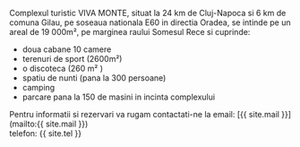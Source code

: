 
Complexul turistic VIVA MONTE, situat la 24 km de Cluj-Napoca si 6 km de comuna Gilau, pe soseaua nationala E60 in directia Oradea, se intinde pe un areal de 19 000m², pe marginea raului Somesul Rece si cuprinde:
- doua cabane 10 camere
- terenuri de sport (2600m²)
- o discoteca (260 m² )
- spatiu de nunti (pana la 300 persoane)
- camping
- parcare pana la 150 de masini in incinta complexului

Pentru informatii si rezervari va rugam contactati-ne la
email: [{{ site.mail }}](mailto:{{ site.mail }}) <br>
telefon: {{ site.tel }}
